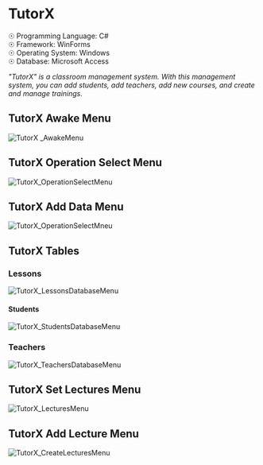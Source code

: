# TutorX

☉ Programming Language: C# <br>
☉ Framework: WinForms <br>
☉ Operating System: Windows <br>
☉ Database: Microsoft Access <br>

<i>"TutorX" is a classroom management system. With this management system, you can add students, add teachers, add new courses, and create and manage trainings.</i>

## TutorX Awake Menu

![TutorX _AwakeMenu](https://user-images.githubusercontent.com/65850970/130440390-2094f056-a364-4b23-b420-2c8d5b3f6972.PNG)

## TutorX Operation Select Menu

![TutorX_OperationSelectMenu](https://user-images.githubusercontent.com/65850970/130440411-6e938187-3a8e-4ab3-9ae5-0a2f30ec7782.PNG)

## TutorX Add Data Menu

![TutorX_OperationSelectMneu](https://user-images.githubusercontent.com/65850970/130440435-6493953f-599b-4aec-bf3d-191591fbb6ce.PNG)

## TutorX Tables

### Lessons

![TutorX_LessonsDatabaseMenu](https://user-images.githubusercontent.com/65850970/130440496-51dd7b28-aaab-4c5c-a6fa-b811f3eb589e.PNG)

#### Students

![TutorX_StudentsDatabaseMenu](https://user-images.githubusercontent.com/65850970/130440498-ad4a7942-3cfc-4a0d-9fea-e25cbcea70a0.PNG)

### Teachers

![TutorX_TeachersDatabaseMenu](https://user-images.githubusercontent.com/65850970/130440500-6e90e91b-25a8-4085-ab59-3e3beb3b5859.PNG)

## TutorX Set Lectures Menu 

![TutorX_LecturesMenu](https://user-images.githubusercontent.com/65850970/130440642-a1269edf-01ad-4716-b1df-16b672ef6018.PNG)

## TutorX Add Lecture Menu

![TutorX_CreateLecturesMenu](https://user-images.githubusercontent.com/65850970/130440671-d460f392-4eb6-4401-bc79-d9d542e1b507.PNG)

